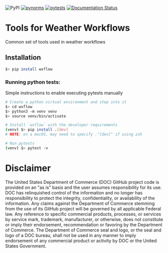 ![PyPI](https://img.shields.io/pypi/v/:wxflow)
[![pynorms](https://github.com/NOAA-EMC/wxflow/actions/workflows/pynorms.yaml/badge.svg)](https://github.com/NOAA-EMC/wxflow/actions/workflows/pynorms.yaml)
[![pytests](https://github.com/NOAA-EMC/wxflow/actions/workflows/pytests.yaml/badge.svg)](https://github.com/NOAA-EMC/wxflow/actions/workflows/pytests.yaml)
[![Documentation Status](https://readthedocs.org/projects/wxflow/badge/?version=latest)](https://wxflow.readthedocs.io/en/latest/?badge=latest)

# Tools for Weather Workflows

Common set of tools used in weather workflows

## Installation
```sh
$> pip install wxflow
```

### Running python tests:
Simple instructions to enable executing pytests manually
```sh
# Create a python virtual environment and step into it
$> cd wxflow
$> python3 -m venv venv
$> source venv/bin/activate

# Install `wxflow` with the developer requirements
(venv) $> pip install .[dev]
# NOTE: on a macOS, may need to specify ."[dev]" if using zsh

# Run pytests
(venv) $> pytest -v
```

# Disclaimer

The United States Department of Commerce (DOC) GitHub project code is provided
on an "as is" basis and the user assumes responsibility for its use. DOC has
relinquished control of the information and no longer has responsibility to
protect the integrity, confidentiality, or availability of the information. Any
claims against the Department of Commerce stemming from the use of its GitHub
project will be governed by all applicable Federal law. Any reference to
specific commercial products, processes, or services by service mark,
trademark, manufacturer, or otherwise, does not constitute or imply their
endorsement, recommendation or favoring by the Department of Commerce. The
Department of Commerce seal and logo, or the seal and logo of a DOC bureau,
shall not be used in any manner to imply endorsement of any commercial product
or activity by DOC or the United States Government.

